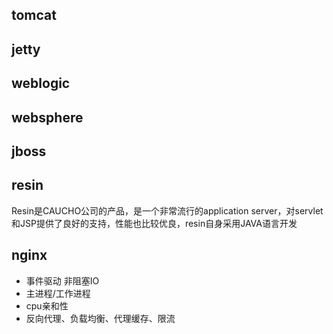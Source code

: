 
## tomcat

## jetty

## weblogic

## websphere

## jboss

## resin
Resin是CAUCHO公司的产品，是一个非常流行的application server，对servlet和JSP提供了良好的支持，性能也比较优良，resin自身采用JAVA语言开发

## nginx
* 事件驱动 非阻塞IO
* 主进程/工作进程
* cpu亲和性
* 反向代理、负载均衡、代理缓存、限流